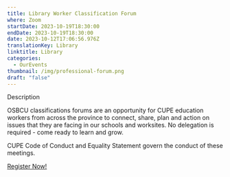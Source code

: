 ```yaml
---
title: Library Worker Classification Forum
where: Zoom
startDate: 2023-10-19T18:30:00
endDate: 2023-10-19T18:30:00
date: 2023-10-12T17:06:56.976Z
translationKey: Library
linktitle: Library
categories:
  - OurEvents
thumbnail: /img/professional-forum.png
draft: "false"
---
```

Description

OSBCU classifications forums are an opportunity for CUPE education workers from across the province to connect, share, plan and action on issues that they are facing in our schools and worksites. No delegation is required - come ready to learn and grow. 

CUPE Code of Conduct and Equality Statement govern the conduct of these meetings.

[Register Now!](https://osbcu-ca.zoom.us/meeting/register/tZwrf-Gpqz4pGdQZg94bV62UC066CTn0UhWK)